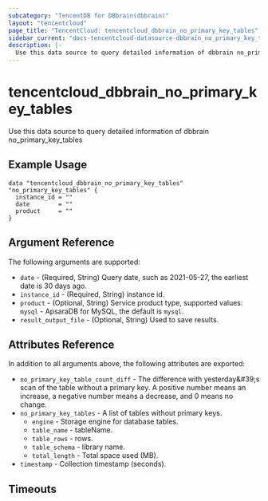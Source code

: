 ```yaml
---
subcategory: "TencentDB for DBbrain(dbbrain)"
layout: "tencentcloud"
page_title: "TencentCloud: tencentcloud_dbbrain_no_primary_key_tables"
sidebar_current: "docs-tencentcloud-datasource-dbbrain_no_primary_key_tables"
description: |-
  Use this data source to query detailed information of dbbrain no_primary_key_tables
---
```


# tencentcloud_dbbrain_no_primary_key_tables

Use this data source to query detailed information of dbbrain no_primary_key_tables

## Example Usage

```hcl
data "tencentcloud_dbbrain_no_primary_key_tables" "no_primary_key_tables" {
  instance_id = ""
  date        = ""
  product     = ""
}
```

## Argument Reference

The following arguments are supported:

* `date` - (Required, String) Query date, such as 2021-05-27, the earliest date is 30 days ago.
* `instance_id` - (Required, String) instance id.
* `product` - (Optional, String) Service product type, supported values: `mysql` - ApsaraDB for MySQL, the default is `mysql`.
* `result_output_file` - (Optional, String) Used to save results.

## Attributes Reference

In addition to all arguments above, the following attributes are exported:

* `no_primary_key_table_count_diff` - The difference with yesterday&amp;#39;s scan of the table without a primary key. A positive number means an increase, a negative number means a decrease, and 0 means no change.
* `no_primary_key_tables` - A list of tables without primary keys.
  * `engine` - Storage engine for database tables.
  * `table_name` - tableName.
  * `table_rows` - rows.
  * `table_schema` - library name.
  * `total_length` - Total space used (MB).
* `timestamp` - Collection timestamp (seconds).


## Timeouts

<no value>


